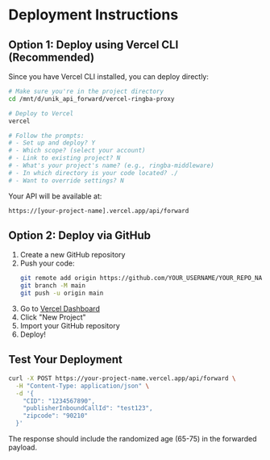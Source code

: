 # Deployment Instructions

## Option 1: Deploy using Vercel CLI (Recommended)

Since you have Vercel CLI installed, you can deploy directly:

```bash
# Make sure you're in the project directory
cd /mnt/d/unik_api_forward/vercel-ringba-proxy

# Deploy to Vercel
vercel

# Follow the prompts:
# - Set up and deploy? Y
# - Which scope? (select your account)
# - Link to existing project? N
# - What's your project's name? (e.g., ringba-middleware)
# - In which directory is your code located? ./
# - Want to override settings? N
```

Your API will be available at:
```
https://[your-project-name].vercel.app/api/forward
```

## Option 2: Deploy via GitHub

1. Create a new GitHub repository
2. Push your code:
   ```bash
   git remote add origin https://github.com/YOUR_USERNAME/YOUR_REPO_NAME.git
   git branch -M main
   git push -u origin main
   ```
3. Go to [Vercel Dashboard](https://vercel.com/dashboard)
4. Click "New Project"
5. Import your GitHub repository
6. Deploy!

## Test Your Deployment

```bash
curl -X POST https://your-project-name.vercel.app/api/forward \
  -H "Content-Type: application/json" \
  -d '{
    "CID": "1234567890",
    "publisherInboundCallId": "test123",
    "zipcode": "90210"
  }'
```

The response should include the randomized age (65-75) in the forwarded payload.